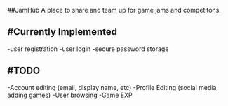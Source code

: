 ##JamHub
A place to share and team up for game jams and competitons.

#Currently Implemented
-----------------------
  -user registration
  -user login
  -secure password storage
  
#TODO
-----------------------
  -Account editing (email, display name, etc)
  -Profile Editing (social media, adding games)
  -User browsing
  -Game EXP
